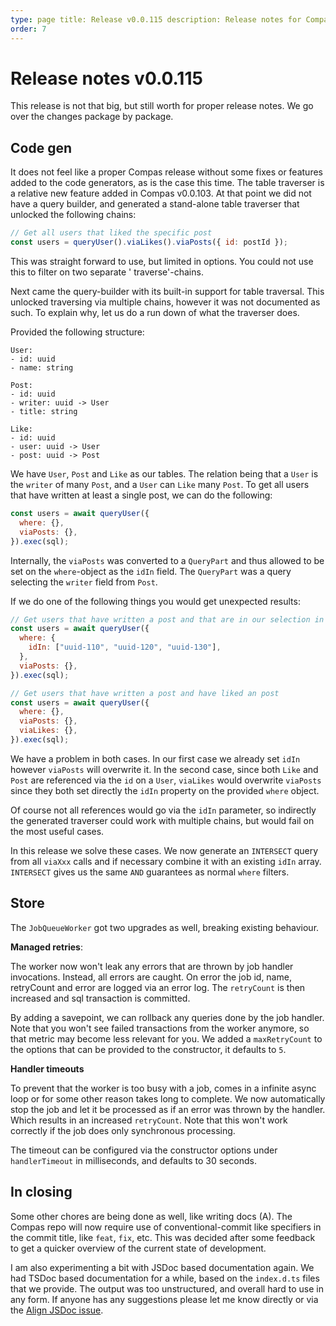 ```yaml
---
type: page title: Release v0.0.115 description: Release notes for Compas v0.0.115 tags: []
order: 7
---
```


# Release notes v0.0.115

This release is not that big, but still worth for proper release notes. We go
over the changes package by package.

## Code gen

It does not feel like a proper Compas release without some fixes or features
added to the code generators, as is the case this time. The table traverser is a
relative new feature added in Compas v0.0.103. At that point we did not have a
query builder, and generated a stand-alone table traverser that unlocked the
following chains:

```js
// Get all users that liked the specific post
const users = queryUser().viaLikes().viaPosts({ id: postId });
```

This was straight forward to use, but limited in options. You could not use this
to filter on two separate ' traverse'-chains.

Next came the query-builder with its built-in support for table traversal. This
unlocked traversing via multiple chains, however it was not documented as such.
To explain why, let us do a run down of what the traverser does.

Provided the following structure:

```
User:
- id: uuid
- name: string

Post:
- id: uuid
- writer: uuid -> User
- title: string

Like:
- id: uuid
- user: uuid -> User
- post: uuid -> Post
```

We have `User`, `Post` and `Like` as our tables. The relation being that a
`User` is the `writer` of many `Post`, and a `User` can `Like` many `Post`. To
get all users that have written at least a single post, we can do the following:

```js
const users = await queryUser({
  where: {},
  viaPosts: {},
}).exec(sql);
```

Internally, the `viaPosts` was converted to a `QueryPart` and thus allowed to be
set on the `where`-object as the `idIn` field. The `QueryPart` was a query
selecting the `writer` field from `Post`.

If we do one of the following things you would get unexpected results:

```js
// Get users that have written a post and that are in our selection in 'idIn'.
const users = await queryUser({
  where: {
    idIn: ["uuid-110", "uuid-120", "uuid-130"],
  },
  viaPosts: {},
}).exec(sql);

// Get users that have written a post and have liked an post
const users = await queryUser({
  where: {},
  viaPosts: {},
  viaLikes: {},
}).exec(sql);
```

We have a problem in both cases. In our first case we already set `idIn` however
`viaPosts` will overwrite it. In the second case, since both `Like` and `Post`
are referenced via the `id` on a `User`, `viaLikes` would overwrite `viaPosts`
since they both set directly the `idIn` property on the provided `where` object.

Of course not all references would go via the `idIn` parameter, so indirectly
the generated traverser could work with multiple chains, but would fail on the
most useful cases.

In this release we solve these cases. We now generate an `INTERSECT` query from
all `viaXxx` calls and if necessary combine it with an existing `idIn` array.
`INTERSECT` gives us the same `AND` guarantees as normal `where` filters.

## Store

The `JobQueueWorker` got two upgrades as well, breaking existing behaviour.

**Managed retries**:

The worker now won't leak any errors that are thrown by job handler invocations.
Instead, all errors are caught. On error the job id, name, retryCount and error
are logged via an error log. The `retryCount` is then increased and sql
transaction is committed.

By adding a savepoint, we can rollback any queries done by the job handler. Note
that you won't see failed transactions from the worker anymore, so that metric
may become less relevant for you. We added a `maxRetryCount` to the options that
can be provided to the constructor, it defaults to `5`.

**Handler timeouts**

To prevent that the worker is too busy with a job, comes in a infinite async
loop or for some other reason takes long to complete. We now automatically stop
the job and let it be processed as if an error was thrown by the handler. Which
results in an increased `retryCount`. Note that this won't work correctly if the
job does only synchronous processing.

The timeout can be configured via the constructor options under `handlerTimeout`
in milliseconds, and defaults to 30 seconds.

## In closing

Some other chores are being done as well, like writing docs (A). The Compas repo
will now require use of conventional-commit like specifiers in the commit title,
like `feat`, `fix`, etc. This was decided after some feedback to get a quicker
overview of the current state of development.

I am also experimenting a bit with JSDoc based documentation again. We had TSDoc
based documentation for a while, based on the `index.d.ts` files that we
provide. The output was too unstructured, and overall hard to use in any form.
If anyone has any suggestions please let me know directly or via the
[Align JSDoc issue](https://github.com/compasjs/compas/issues/568).

